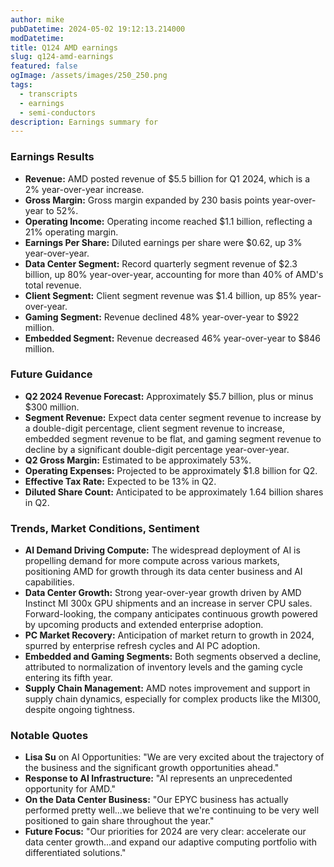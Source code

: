 ```yaml
---
author: mike
pubDatetime: 2024-05-02 19:12:13.214000
modDatetime: 
title: Q124 AMD earnings
slug: q124-amd-earnings
featured: false
ogImage: /assets/images/250_250.png
tags:
  - transcripts
  - earnings
  - semi-conductors
description: Earnings summary for
---
```

### Earnings Results
- **Revenue:** AMD posted revenue of $5.5 billion for Q1 2024, which is a 2% year-over-year increase.
- **Gross Margin:** Gross margin expanded by 230 basis points year-over-year to 52%.
- **Operating Income:** Operating income reached $1.1 billion, reflecting a 21% operating margin.
- **Earnings Per Share:** Diluted earnings per share were $0.62, up 3% year-over-year.
- **Data Center Segment:** Record quarterly segment revenue of $2.3 billion, up 80% year-over-year, accounting for more than 40% of AMD's total revenue.
- **Client Segment:** Client segment revenue was $1.4 billion, up 85% year-over-year.
- **Gaming Segment:** Revenue declined 48% year-over-year to $922 million.
- **Embedded Segment:** Revenue decreased 46% year-over-year to $846 million.

### Future Guidance
- **Q2 2024 Revenue Forecast:** Approximately $5.7 billion, plus or minus $300 million.
- **Segment Revenue:** Expect data center segment revenue to increase by a double-digit percentage, client segment revenue to increase, embedded segment revenue to be flat, and gaming segment revenue to decline by a significant double-digit percentage year-over-year.
- **Q2 Gross Margin:** Estimated to be approximately 53%.
- **Operating Expenses:** Projected to be approximately $1.8 billion for Q2.
- **Effective Tax Rate:** Expected to be 13% in Q2.
- **Diluted Share Count:** Anticipated to be approximately 1.64 billion shares in Q2.

### Trends, Market Conditions, Sentiment
- **AI Demand Driving Compute:** The widespread deployment of AI is propelling demand for more compute across various markets, positioning AMD for growth through its data center business and AI capabilities.
- **Data Center Growth:** Strong year-over-year growth driven by AMD Instinct MI 300x GPU shipments and an increase in server CPU sales. Forward-looking, the company anticipates continuous growth powered by upcoming products and extended enterprise adoption.
- **PC Market Recovery:** Anticipation of market return to growth in 2024, spurred by enterprise refresh cycles and AI PC adoption.
- **Embedded and Gaming Segments:** Both segments observed a decline, attributed to normalization of inventory levels and the gaming cycle entering its fifth year.
- **Supply Chain Management:** AMD notes improvement and support in supply chain dynamics, especially for complex products like the MI300, despite ongoing tightness.

### Notable Quotes
- **Lisa Su** on AI Opportunities: "We are very excited about the trajectory of the business and the significant growth opportunities ahead."
- **Response to AI Infrastructure:** "AI represents an unprecedented opportunity for AMD."
- **On the Data Center Business:** "Our EPYC business has actually performed pretty well...we believe that we're continuing to be very well positioned to gain share throughout the year."
- **Future Focus:** "Our priorities for 2024 are very clear: accelerate our data center growth...and expand our adaptive computing portfolio with differentiated solutions."
